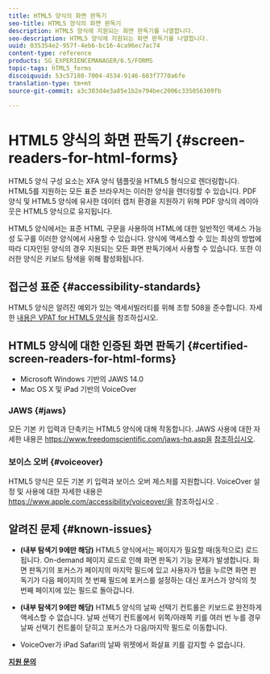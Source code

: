 ```yaml
---
title: HTML5 양식의 화면 판독기
seo-title: HTML5 양식의 화면 판독기
description: HTML5 양식에 지원되는 화면 판독기를 나열합니다.
seo-description: HTML5 양식에 지원되는 화면 판독기를 나열합니다.
uuid: 035354e2-957f-4eb6-bc16-4ca96ec7ac74
content-type: reference
products: SG_EXPERIENCEMANAGER/6.5/FORMS
topic-tags: hTML5_forms
discoiquuid: 53c57180-7004-4534-9146-603f7770a6fe
translation-type: tm+mt
source-git-commit: a3c303d4e3a85e1b2e794bec2006c335056309fb

---
```



# HTML5 양식의 화면 판독기 {#screen-readers-for-html-forms}

HTML5 양식 구성 요소는 XFA 양식 템플릿을 HTML5 형식으로 렌더링합니다. HTML5를 지원하는 모든 표준 브라우저는 이러한 양식을 렌더링할 수 있습니다. PDF 양식 및 HTML5 양식에 유사한 데이터 캡처 환경을 지원하기 위해 PDF 양식의 레이아웃은 HTML5 양식으로 유지됩니다.

HTML5 양식에서는 표준 HTML 구문을 사용하여 HTML에 대한 일반적인 액세스 가능성 도구를 이러한 양식에서 사용할 수 있습니다. 양식에 액세스할 수 있는 최상의 방법에 따라 디자인된 양식의 경우 지원되는 모든 화면 판독기에서 사용할 수 있습니다. 또한 이러한 양식은 키보드 탐색을 위해 활성화됩니다.

## 접근성 표준 {#accessibility-standards}

HTML5 양식은 알려진 예외가 있는 액세서빌러티를 위해 조항 508을 준수합니다. 자세한 [내용은 VPAT for HTML5 양식을](https://www.adobe.com/mena_en/accessibility/compliance/livecycle-mobile-forms-es4-section-508-vpat.html) 참조하십시오.

## HTML5 양식에 대한 인증된 화면 판독기 {#certified-screen-readers-for-html-forms}

* Microsoft Windows 기반의 JAWS 14.0
* Mac OS X 및 iPad 기반의 VoiceOver

### JAWS {#jaws}

모든 기본 키 입력과 단축키는 HTML5 양식에 대해 작동합니다. JAWS 사용에 대한 자세한 내용은 https://www.freedomscientific.com/jaws-hq.asp을 [참조하십시오](https://www.freedomscientific.com/jaws-hq.asp).

### 보이스 오버 {#voiceover}

HTML5 양식은 모든 기본 키 입력과 보이스 오버 제스처를 지원합니다. VoiceOver 설정 및 사용에 대한 자세한 내용은 https://www.apple.com/accessibility/voiceover/을 참조하십시오 [](https://www.apple.com/accessibility/voiceover/).

## 알려진 문제 {#known-issues}

* **(내부 탐색기 9에만 해당)** HTML5 양식에서는 페이지가 필요할 때(동적으로) 로드됩니다. On-demand 페이지 로드로 인해 화면 판독기 기능 문제가 발생합니다. 화면 판독기의 포커스가 페이지의 마지막 필드에 있고 사용자가 탭을 누르면 화면 판독기가 다음 페이지의 첫 번째 필드에 포커스를 설정하는 대신 포커스가 양식의 첫 번째 페이지에 있는 필드로 돌아갑니다.
* **(내부 탐색기 9에만 해당)** HTML5 양식의 날짜 선택기 컨트롤은 키보드로 완전하게 액세스할 수 없습니다. 날짜 선택기 컨트롤에서 위쪽/아래쪽 키를 여러 번 누를 경우 날짜 선택기 컨트롤이 닫히고 포커스가 다음/마지막 필드로 이동합니다.

* VoiceOver가 iPad Safari의 날짜 위젯에서 화살표 키를 감지할 수 없습니다.

**[지원 문의](https://www.adobe.com/account/sign-in.supportportal.html)**
